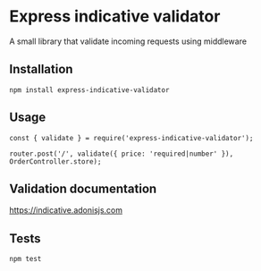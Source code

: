 Express indicative validator
=========

A small library that validate incoming requests using middleware

## Installation

  `npm install express-indicative-validator`

## Usage

    const { validate } = require('express-indicative-validator');

    router.post('/', validate({ price: 'required|number' }), OrderController.store);
  
## Validation documentation

  https://indicative.adonisjs.com

## Tests

  `npm test`

